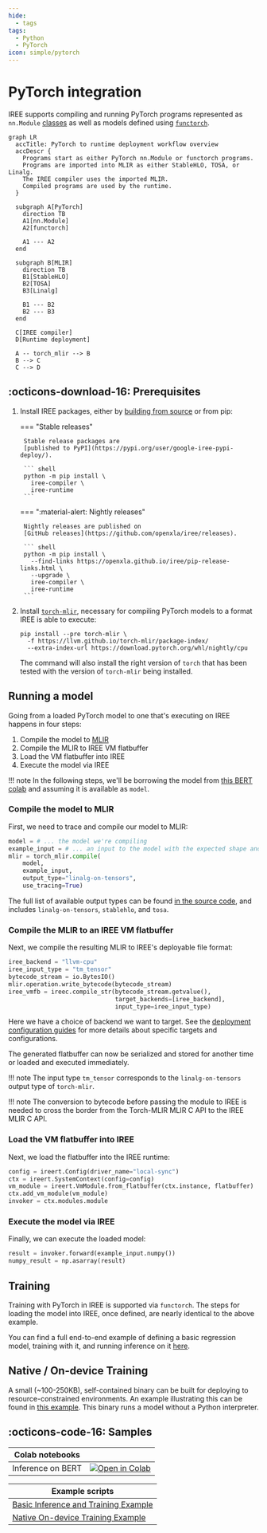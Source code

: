 ```yaml
---
hide:
  - tags
tags:
  - Python
  - PyTorch
icon: simple/pytorch
---
```


# PyTorch integration

IREE supports compiling and running PyTorch programs represented as
`nn.Module` [classes](https://pytorch.org/docs/stable/generated/torch.nn.Module.html)
as well as models defined using [`functorch`](https://pytorch.org/functorch/).

``` mermaid
graph LR
  accTitle: PyTorch to runtime deployment workflow overview
  accDescr {
    Programs start as either PyTorch nn.Module or functorch programs.
    Programs are imported into MLIR as either StableHLO, TOSA, or Linalg.
    The IREE compiler uses the imported MLIR.
    Compiled programs are used by the runtime.
  }

  subgraph A[PyTorch]
    direction TB
    A1[nn.Module]
    A2[functorch]

    A1 --- A2
  end

  subgraph B[MLIR]
    direction TB
    B1[StableHLO]
    B2[TOSA]
    B3[Linalg]

    B1 --- B2
    B2 --- B3
  end

  C[IREE compiler]
  D[Runtime deployment]

  A -- torch_mlir --> B
  B --> C
  C --> D
```

## :octicons-download-16: Prerequisites

1. Install IREE packages, either by
    [building from source](../../building-from-source/getting-started.md#python-bindings)
    or from pip:

    === "Stable releases"

        Stable release packages are
        [published to PyPI](https://pypi.org/user/google-iree-pypi-deploy/).

        ``` shell
        python -m pip install \
          iree-compiler \
          iree-runtime
        ```

    === ":material-alert: Nightly releases"

        Nightly releases are published on
        [GitHub releases](https://github.com/openxla/iree/releases).

        ``` shell
        python -m pip install \
          --find-links https://openxla.github.io/iree/pip-release-links.html \
          --upgrade \
          iree-compiler \
          iree-runtime
        ```

2. Install [`torch-mlir`](https://github.com/llvm/torch-mlir), necessary for
    compiling PyTorch models to a format IREE is able to execute:

    ```shell
    pip install --pre torch-mlir \
      -f https://llvm.github.io/torch-mlir/package-index/
      --extra-index-url https://download.pytorch.org/whl/nightly/cpu
    ```

    The command will also install the right version of `torch` that has been tested
    with the version of `torch-mlir` being installed.

## Running a model

Going from a loaded PyTorch model to one that's executing on IREE happens in
four steps:

1. Compile the model to [MLIR](https://mlir.llvm.org)
2. Compile the MLIR to IREE VM flatbuffer
3. Load the VM flatbuffer into IREE
4. Execute the model via IREE

!!! note
    In the following steps, we'll be borrowing the model from
    [this BERT colab](https://github.com/iree-org/iree-torch/blob/main/examples/bert.ipynb)
    and assuming it is available as `model`.

### Compile the model to MLIR

First, we need to trace and compile our model to MLIR:

```python
model = # ... the model we're compiling
example_input = # ... an input to the model with the expected shape and dtype
mlir = torch_mlir.compile(
    model,
    example_input,
    output_type="linalg-on-tensors",
    use_tracing=True)
```

The full list of available output types can be found
[in the source code](https://github.com/llvm/torch-mlir/blob/main/python/torch_mlir/__init__.py),
and includes `linalg-on-tensors`, `stablehlo`, and `tosa`.

### Compile the MLIR to an IREE VM flatbuffer

Next, we compile the resulting MLIR to IREE's deployable file format:

```python
iree_backend = "llvm-cpu"
iree_input_type = "tm_tensor"
bytecode_stream = io.BytesIO()
mlir.operation.write_bytecode(bytecode_stream)
iree_vmfb = ireec.compile_str(bytecode_stream.getvalue(),
                              target_backends=[iree_backend],
                              input_type=iree_input_type)
```

Here we have a choice of backend we want to target. See the
[deployment configuration guides](../deployment-configurations/index.md)
for more details about specific targets and configurations.

The generated flatbuffer can now be serialized and stored for another time or
loaded and executed immediately.

!!! note
    The input type `tm_tensor` corresponds to the `linalg-on-tensors`
    output type of `torch-mlir`.

!!! note
    The conversion to bytecode before passing the module to IREE is needed
    to cross the border from the Torch-MLIR MLIR C API to the IREE MLIR C API.

### Load the VM flatbuffer into IREE

Next, we load the flatbuffer into the IREE runtime:

```python
config = ireert.Config(driver_name="local-sync")
ctx = ireert.SystemContext(config=config)
vm_module = ireert.VmModule.from_flatbuffer(ctx.instance, flatbuffer)
ctx.add_vm_module(vm_module)
invoker = ctx.modules.module
```

### Execute the model via IREE

Finally, we can execute the loaded model:

```python
result = invoker.forward(example_input.numpy())
numpy_result = np.asarray(result)
```

## Training

Training with PyTorch in IREE is supported via `functorch`. The steps for
loading the model into IREE, once defined, are nearly identical to the above
example.

You can find a full end-to-end example of defining a basic regression model,
training with it, and running inference on it
[here](https://github.com/iree-org/iree-torch/blob/main/examples/regression.py).

## Native / On-device Training

A small (~100-250KB), self-contained binary can be built for deploying to
resource-constrained environments. An example illustrating this can be found in
[this example](https://github.com/iree-org/iree-torch/tree/main/examples/native_training).
This binary runs a model without a Python interpreter.

## :octicons-code-16: Samples

| Colab notebooks |  |
| -- | -- |
Inference on BERT | [![Open in Colab](https://colab.research.google.com/assets/colab-badge.svg)](https://colab.research.google.com/github/iree-org/iree-torch/blob/main/examples/bert.ipynb)

| Example scripts |
| -- |
| [Basic Inference and Training Example](https://github.com/iree-org/iree-torch/blob/main/examples/regression.py) |
| [Native On-device Training Example](https://github.com/iree-org/iree-torch/tree/main/examples/native_training) |
